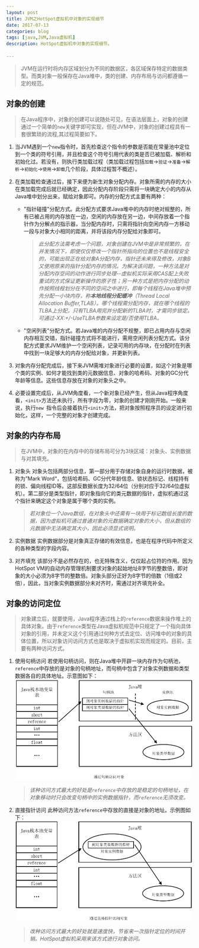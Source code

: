 ```yaml
---
layout: post
title: JVM之HotSpot虚拟机中对象的实现细节
date: 2017-07-13
categories: blog
tags: [java,JVM,Java虚拟机]
description: HotSpot虚拟机中对象的实现细节。

---
```


> JVM在运行时将内存区域划分为不同的数据区，各区域保存特定的数据类型。而类对象一般保存在Java堆中，类的创建、内存布局与访问都遵循一定的规范。

## __对象的创建__
> 在Java程序中，对象的创建可以说随处可见，在语法层面上，对象的创建通过一个简单的`new`关键字即可实现，但在JVM中，对象的创建过程具有一套很繁琐的流程,其过程简要如下。

1. 当JVM遇到一个`new`指令时，首先检查这个指令的参数是否能在常量池中定位到一个类的符号引用，并且检查这个符号引用代表的类是否已被加载、解析和初始化过。若没有，则执行类加载过程（类加载过程包括`加载`->`验证`->`准备`->`解析`->`初始化`->`使用`->`卸载`几个阶段，具体过程暂不概述）。
1. 在类加载检查通过后，接下来便为新生对象分配内存。对象所需的内存的大小在类加载完成后就已经确定，因此分配内存阶段只需将一块确定大小的内存从Java堆中划分出来，赋给对象即可。内存的分配方式主要有两种：
    * "指针碰撞"分配方式。此分配方式要求Java堆中的内存时绝对规整的，所有已被占用的内存放在一边，空闲的内存放在另一边，中间存放着一个指针作为分解点的指示器，当分配内存时，只需将指针向空闲内存一方移动一段与对象大小相同的距离，并将该段内存分配给对象即可。
        > _此分配方法需考虑一个问题，对象创建在JVM中是非常频繁的，在并发情况下，即使仅仅修改一个指针所指向的位置也不是线程安全的，可能出现正在给对象A分配内存，指针还未来得及修改，对象B又使用原来的指针分配内存的情况。为解决该问题，一种方法是对分配内存空间的动作进行同步处理--虚拟机实际采用CAS配上失败重试的方式保证更新操作的原子性；另一种方式是把内存分配的动作按照线程划分在不同的空间之中进行，即每个线程在Java堆中预先分配一小块内存，称**本地线程分配缓冲**（Thread Local Allocation Buffer,TLAB）。哪个线程需分配内存，就在哪个线程的TLBA上分配，只有TLBA用完并分配新的TLBA时，才需同步锁定。可通过-XX:+/-UseTLBA参数来设定是/否使用TLBA。_

    * "空闲列表"分配方式。若Java堆的内存分配不规整，即已占用内存与空闲内存相互交错，指针碰撞方式将不能进行，需用空闲列表分配方式。该分配方式要求JVM维护一个空闲列表，记录可用的内存块，在分配时在列表中找到一块足够大的内存分配给对象，并更新列表。

1. 对象内存分配完成后，接下来JVM需堆对象进行必要的设置，如这个对象是哪个类的实例、如何才能找到类的元数据信息、对象的哈希码、对象的GC分代年龄等信息。这些信息存放在对象的对象头之中。

1. 必要设置完成后，从JVM角度看，一个新对象已经产生，但从Java程序角度看，`<init>`方法还未执行，所有字段为零，对象的创建才刚刚开始。一般来说，执行`new `指令后会接着执行`<init>`方法，把对象按照程序员的设定进行初始化，这样，一个完整的对象才创建完成。

## __对象的内存布局__

> 在JVM中，对象的在内存中的存储布局可分为3块区域：对象头、实例数据与对其填充。

1. 对象头
    对象头包括两部分信息，第一部分用于存储对象自身的运行时数据，被称为”Mark Word“，包括哈希码、GC分代年龄信息、锁状态标记、线程持有的锁、偏向线程ID等。这部反数据长度为32/64位（分别对应于32/64位虚拟机）。第二部分是类型指针，即对象指向它的类元数据的指针，虚拟机通过这个指针来确定这个对象是属于哪个类的实例。
    > _若对象位一个Java数组，在对象头中还需有一块用于标记数组长度的数据，因为虚拟机可通过普通对象的元数据确定对象的大小，但从数组的元数据中无法确定其大小，因此必须显式说明。_

1. 实例数据
    实例数据部分是对象真正存储的有效信息，也是在程序代码中所定义的各种类型的字段内容。

1. 对齐填充
    该部分不是必然存在的，也无特殊含义，仅仅起占位符的作用。因为HotSpot VM的自动内存管理机制要求对象的起始地址8字节的整数倍，即对象的大小必须为8字节的整数倍。对象头部分正好为8字节的倍数（1倍或2倍），因此，当对象实例数据部分未对齐时，需通过对齐填充补全。

## __对象的访问定位__

> 对象建立后，就要使用，Java程序通过栈上的`reference`数据来操作堆上的具体对象。由于`reference`类型在Java虚拟机规范中只规定了一个指向具体对象的引用，并未定义这个引用通过何种方式去定位、访问堆中的对象的具体位置，所以对象访问访问方式也是取决于虚拟机实现而规定的。目前，主要有两种访问方式。

1. 使用句柄访问
    若使用句柄访问，则在Java堆中开辟一块内存作为句柄池，`reference`中存放的是对象的句柄地址，而句柄中包含了对象实例数据和类型数据各自的具体地址。示意图如下：
    ![Alt text](/img/post/2017_7_13_1.PNG)

    > _该种访问方式最大的好处是`reference`中存放的是稳定的句柄地址，在对象移动时只会改变句柄中的实例数据指针，而`reference`无须改变。_
1. 直接指针访问
    此种访问方法`reference`中存放的直接是对象的地址。示例图如下： 
    ![Alt text](/img/post/2017_7_13_2.PNG)

    > _改种访问方式最大的好处就是速度快，节省来一次指针定位的时间开销。HotSpot虚拟机采用来该方式进行对象访问。_
